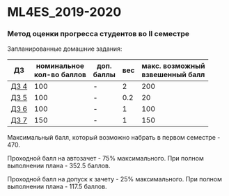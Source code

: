 # ML4ES_2019-2020
### Метод оценки прогресса студентов во II семестре

Запланированные домашние задания:

| ДЗ                                                           | номинальное<br>кол-во баллов | доп.<br>баллы | вес  | макс. возможный<br>взвешенный балл |
| ------------------------------------------------------------ | ---------------------------- | ------------- | ---- | ---------------------------------- |
| [ДЗ 4](https://github.com/MKrinitskiy/ML4ES_2019-2020/tree/master/HW04) | 100                          | -             | 2    | 200                                |
| [ДЗ 5](https://github.com/MKrinitskiy/ML4ES_2019-2020/tree/master/HW05) | 100                          | -             | 0.2  | 20                                 |
| [ДЗ 6](https://github.com/MKrinitskiy/ML4ES_2019-2020/tree/master/HW06) | 100                          | -             | 1    | 100                                |
| [ДЗ 7](https://github.com/MKrinitskiy/ML4ES_2019-2020/tree/master/HW07) | 150                          | -             | 1    | 150                                |

Максимальный балл, который возможно набрать в первом семестре - 470.

Проходной балл на автозачет - 75% максимального. При полном выполнении плана - 352.5 баллов.

Проходной балл на допуск к зачету - 25% максимального. При полном выполнении плана - 117.5 баллов.

